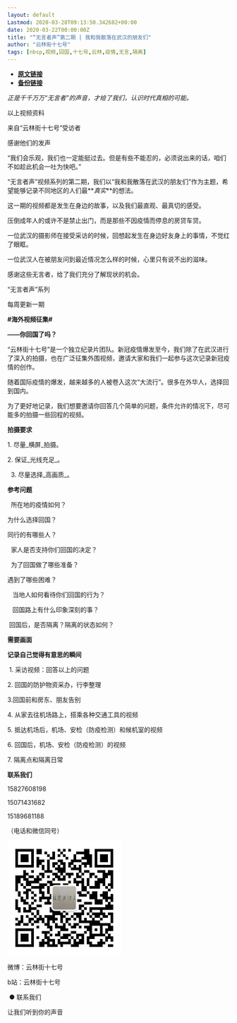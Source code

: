 ```yaml
---
layout: default
Lastmod: 2020-03-28T09:13:50.342682+00:00
date: 2020-03-22T00:00:00Z
title: "“无言者声”第二期 | 我和我散落在武汉的朋友们"
author: "云林街十七号"
tags: [nbsp,视频,回国,十七号,云林,疫情,无言,隔离]
---
```


* [**原文链接**](https://mp.weixin.qq.com/s/gxygj53nc2zKhyDuF4IehA)
* [**备份链接**](https://archive.li/wip/jj0oh)


_正是千千万万“无言者”的声音，才给了我们，认识时代真相的可能。_

  

  

以上视频资料  

来自“云林街十七号”受访者

感谢他们的发声

“我们会乐观，我们也一定能挺过去。但是有些不能忍的，必须说出来的话，咱们不如趁此机会一吐为快吧。”

“无言者声”视频系列的第二期，我们以“我和我散落在武汉的朋友们”作为主题，希望能够记录不同地区的人们最**_真实_**的想法。

这一期的视频都是发生在身边的故事，以及我们最直观、最真切的感受。

压倒成年人的或许不是禁止出门，而是那些不因疫情而停息的房贷车贷。

  

一位武汉的摄影师在接受采访的时候，回想起发生在身边好友身上的事情，不觉红了眼眶。

  

一位武汉人在被朋友问到最近情况怎么样的时候，心里只有说不出的滋味。

感谢这些无言者，给了我们充分了解现状的机会。

“无言者声”系列

每周更新一期

  

**#海外视频征集#**

**——你回国了吗？**

“云林街十七号”是一个独立纪录片团队。新冠疫情爆发至今，我们除了在武汉进行了深入的拍摄，也在广泛征集外围视频，邀请大家和我们一起参与这次记录新冠疫情的创作。

随着国际疫情的爆发，越来越多的人被卷入这次“大流行”。很多在外华人，选择回到国内。

为了更好地记录，我们想要邀请你回答几个简单的问题，条件允许的情况下，尽可能多的拍摄一些回程的视频。

**拍摄要求**

1. 尽量_横屏_拍摄。

2. 保证_光线充足_。

  3. 尽量选择_高画质_。

**参考问题**

  所在地的疫情如何？

为什么选择回国？

同行的有哪些人？

  家人是否支持你们回国的决定？

  为了回国做了哪些准备？

遇到了哪些困难？

  

   当地人如何看待你们回国的行为？

   回国路上有什么印象深刻的事？

 回国后，是否隔离？隔离的状态如何？

**需要画面**

**记录自己觉得有意思的瞬间**

 1. 采访视频：回答以上的问题

2\. 回国的防护物资采办，行李整理  

3.回国前和房东、朋友告别

4\. 从家去往机场路上，搭乘各种交通工具的视频

5\. 抵达机场后，机场、安检（防疫检测）和候机室的视频

6\. 回国后，机场、安检（防疫检测）的视频

7\. 隔离点和隔离日常

**联系我们**

  

15827608198

15071431682

15189681188

（电话和微信同号）

  

  

![](/images/post/feba24c401665bd0dfe0c4969bcdb914.jpg)

微博：云林街十七号

b站：云林街十七号

 ● 联系我们

让我们听到你的声音

